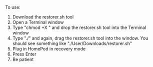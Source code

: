 To use:

1. Download the restorer.sh tool
2. Open a Terminal window
3. Type "chmod +X " and drop the restorer.sh tool into the Terminal window
4. Type "./" and again, drag the restorer.sh tool into the window. You should see something like "./User/Downloads/restorer.sh"
5. Plug in HomePod in recovery mode
6. Press Enter
7. Be patient